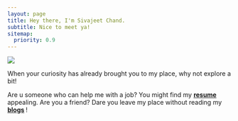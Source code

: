```yaml
---
layout: page
title: Hey there, I'm Sivajeet Chand.
subtitle: Nice to meet ya!
sitemap:
  priority: 0.9
---
```


<img src="{{ '/assets/img/boy1.gif' | prepend: site.baseurl }}" id="about-img">

<div id="describe-text">
	<p>When your curiosity has already brought you to my place, why not explore a bit!</p>
	<p>Are u someone who can help me with a job? You might find my <strong> <a href="https://sivajeet.github.io/Pudhina/resume"> resume</a> </strong>appealing. Are you a friend? Dare you leave my place without reading my <strong> <a href="https://sivajeet.github.io/Pudhina/blog"> blogs</a> </strong>!</p>
</div>
